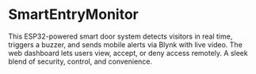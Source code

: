 # SmartEntryMonitor
This ESP32-powered smart door system detects visitors in real time, triggers a buzzer, and sends mobile alerts via Blynk with live video. The web dashboard lets users view, accept, or deny access remotely. A sleek blend of security, control, and convenience.
